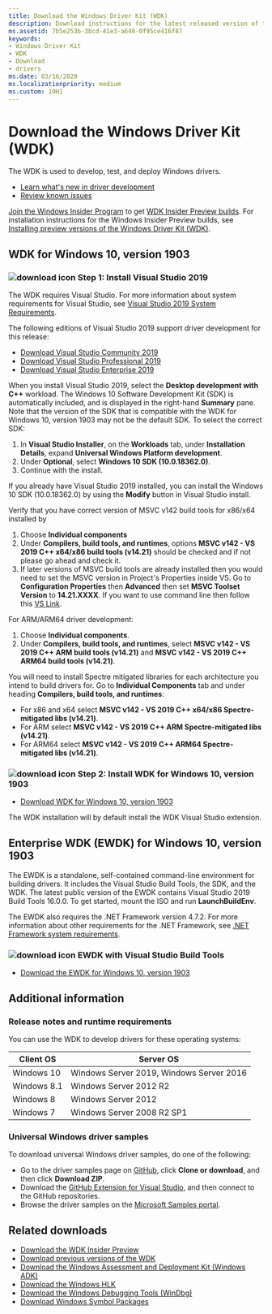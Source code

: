 ```yaml
---
title: Download the Windows Driver Kit (WDK)
description: Download instructions for the latest released version of the Windows Driver Kit (WDK)
ms.assetid: 7b5e253b-3bcd-41e3-a646-0f95ce416f87
keywords:
- Windows Driver Kit
- WDK
- Download
- drivers
ms.date: 03/16/2020
ms.localizationpriority: medium
ms.custom: 19H1
---
```


# Download the Windows Driver Kit (WDK)

The WDK is used to develop, test, and deploy Windows drivers.

* [Learn what's new in driver development](what-s-new-in-driver-development.md)
* [Review known issues](https://go.microsoft.com/fwlink/?linkid=872986)

[Join the Windows Insider Program](https://insider.windows.com/) to get [WDK Insider Preview builds](https://www.microsoft.com/en-us/software-download/windowsinsiderpreviewWDK). For installation instructions for the Windows Insider Preview builds, see [Installing preview versions of the Windows Driver Kit (WDK)](installing-preview-versions-wdk.md).

## WDK for Windows 10, version 1903

### ![download icon](images/download-install.png) Step 1: Install Visual Studio 2019

The WDK requires Visual Studio. For more information about system requirements for Visual Studio, see [Visual Studio 2019 System Requirements](https://docs.microsoft.com/visualstudio/releases/2019/system-requirements). 

The following editions of Visual Studio 2019 support driver development for this release:

* [Download Visual Studio Community 2019](https://visualstudio.microsoft.com/thank-you-downloading-visual-studio/?sku=Community&rel=16)
* [Download Visual Studio Professional 2019](https://visualstudio.microsoft.com/thank-you-downloading-visual-studio/?sku=Professional&rel=16)
* [Download Visual Studio Enterprise 2019](https://visualstudio.microsoft.com/thank-you-downloading-visual-studio/?sku=Enterprise&rel=16)

When you install Visual Studio 2019, select the **Desktop development with C++** workload. The Windows 10 Software Development Kit (SDK) is automatically included, and is displayed in the right-hand **Summary** pane. Note that the version of the SDK that is compatible with the WDK for Windows 10, version 1903 may not be the default SDK. To select the correct SDK:

1. In **Visual Studio Installer**, on the **Workloads** tab, under **Installation Details**, expand **Universal Windows Platform development**.
1. Under **Optional**, select **Windows 10 SDK (10.0.18362.0)**.
1. Continue with the install.

If you already have Visual Studio 2019 installed, you can install the Windows 10 SDK (10.0.18362.0) by using the **Modify** button in Visual Studio install.

Verify that you have correct version of MSVC v142 build tools for x86/x64 installed by 
1. Choose **Individual components**
1. Under **Compilers, build tools, and runtimes**, options **MSVC v142 - VS 2019 C++ x64/x86 build tools (v14.21)** should be checked and if not please go ahead and check it.
1. If later versions of MSVC build tools are already installed then you would need to set the MSVC version in Project's Properties inside VS. Go to **Configuration Properties** then **Advanced** then set **MSVC Toolset Version** to **14.21.XXXX**. If you want to use command line then follow this [VS Link](https://docs.microsoft.com/cpp/build/building-on-the-command-line?view=vs-2019).

For ARM/ARM64 driver development: 

1. Choose **Individual components**. 
1. Under **Compilers, build tools, and runtimes**, select **MSVC v142 - VS 2019 C++ ARM build tools (v14.21)** and **MSVC v142 - VS 2019 C++ ARM64 build tools (v14.21)**.

You will need to install Spectre mitigated libraries for each architecture you intend to build drivers for. Go to **Individual Components** tab and under heading **Compilers, build tools, and runtimes**:
  * For x86 and x64 select **MSVC v142 - VS 2019 C++ x64/x86 Spectre-mitigated libs (v14.21)**.
  * For ARM select **MSVC v142 - VS 2019 C++ ARM Spectre-mitigated libs (v14.21)**.
  * For ARM64 select **MSVC v142 - VS 2019 C++ ARM64 Spectre-mitigated libs (v14.21)**.

### ![download icon](images/download-install.png) Step 2: Install WDK for Windows 10, version 1903

* [Download WDK for Windows 10, version 1903](https://go.microsoft.com/fwlink/?linkid=2085767)

The WDK installation will by default install the WDK Visual Studio extension. 

## Enterprise WDK (EWDK) for Windows 10, version 1903

The EWDK is a standalone, self-contained command-line environment for building drivers. It includes the Visual Studio Build Tools, the SDK, and the WDK.  The latest public version of the EWDK contains Visual Studio 2019 Build Tools 16.0.0.  To get started, mount the ISO and run **LaunchBuildEnv**.

The EWDK also requires the .NET Framework version 4.7.2. For more information about other requirements for the .NET Framework, see [.NET Framework system requirements](https://docs.microsoft.com/dotnet/framework/get-started/system-requirements).

### ![download icon](images/download-install.png) EWDK with Visual Studio Build Tools

* [Download the EWDK for Windows 10, version 1903](https://docs.microsoft.com/legal/windows/hardware/enterprise-wdk-license-2019)

## Additional information

### Release notes and runtime requirements

You can use the WDK to develop drivers for these operating systems:

|Client OS|Server OS|
|-|-|
|Windows 10|Windows Server 2019, Windows Server 2016|
|Windows 8.1|Windows Server 2012 R2|
Windows 8|Windows Server 2012|
Windows 7|Windows Server 2008 R2 SP1|

### Universal Windows driver samples

To download universal Windows driver samples, do one of the following:

* Go to the driver samples page on [GitHub](https://github.com/Microsoft/Windows-driver-samples), click **Clone or download**, and then click **Download ZIP**.
* Download the [GitHub Extension for Visual Studio](https://visualstudio.github.com/), and then connect to the GitHub repositories.
* Browse the driver samples on the [Microsoft Samples portal](https://docs.microsoft.com/samples/browse/?products=windows-wdk).

## Related downloads

* [Download the WDK Insider Preview](https://www.microsoft.com/en-us/software-download/windowsinsiderpreviewWDK)
* [Download previous versions of the WDK](other-wdk-downloads.md)
* [Download the Windows Assessment and Deployment Kit (Windows ADK)](https://docs.microsoft.com/windows-hardware/get-started/adk-install)
* [Download the Windows HLK](https://docs.microsoft.com/windows-hardware/test/hlk/windows-hardware-lab-kit)
* [Download the Windows Debugging Tools (WinDbg)](https://docs.microsoft.com/windows-hardware/drivers/debugger/debugger-download-tools)
* [Download Windows Symbol Packages](https://docs.microsoft.com/windows-hardware/drivers/debugger/debugger-download-symbols)
